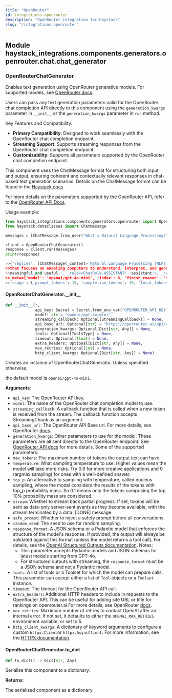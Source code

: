 ```yaml
---
title: "OpenRouter"
id: integrations-openrouter
description: "OpenRouter integration for Haystack"
slug: "/integrations-openrouter"
---
```


<a id="haystack_integrations.components.generators.openrouter.chat.chat_generator"></a>

## Module haystack\_integrations.components.generators.openrouter.chat.chat\_generator

<a id="haystack_integrations.components.generators.openrouter.chat.chat_generator.OpenRouterChatGenerator"></a>

### OpenRouterChatGenerator

Enables text generation using OpenRouter generative models.
For supported models, see [OpenRouter docs](https://openrouter.ai/models).

Users can pass any text generation parameters valid for the OpenRouter chat completion API
directly to this component using the `generation_kwargs` parameter in `__init__` or the `generation_kwargs`
parameter in `run` method.

Key Features and Compatibility:
- **Primary Compatibility**: Designed to work seamlessly with the OpenRouter chat completion endpoint.
- **Streaming Support**: Supports streaming responses from the OpenRouter chat completion endpoint.
- **Customizability**: Supports all parameters supported by the OpenRouter chat completion endpoint.

This component uses the ChatMessage format for structuring both input and output,
ensuring coherent and contextually relevant responses in chat-based text generation scenarios.
Details on the ChatMessage format can be found in the
[Haystack docs](https://docs.haystack.deepset.ai/docs/chatmessage)

For more details on the parameters supported by the OpenRouter API, refer to the
[OpenRouter API Docs](https://openrouter.ai/docs/quickstart).

Usage example:
```python
from haystack_integrations.components.generators.openrouter import OpenRouterChatGenerator
from haystack.dataclasses import ChatMessage

messages = [ChatMessage.from_user("What's Natural Language Processing?")]

client = OpenRouterChatGenerator()
response = client.run(messages)
print(response)

>>{'replies': [ChatMessage(_content='Natural Language Processing (NLP) is a branch of artificial intelligence
>>that focuses on enabling computers to understand, interpret, and generate human language in a way that is
>>meaningful and useful.', _role=<ChatRole.ASSISTANT: 'assistant'>, _name=None,
>>_meta={'model': 'openai/gpt-4o-mini', 'index': 0, 'finish_reason': 'stop',
>>'usage': {'prompt_tokens': 15, 'completion_tokens': 36, 'total_tokens': 51}})]}
```

<a id="haystack_integrations.components.generators.openrouter.chat.chat_generator.OpenRouterChatGenerator.__init__"></a>

#### OpenRouterChatGenerator.\_\_init\_\_

```python
def __init__(*,
             api_key: Secret = Secret.from_env_var("OPENROUTER_API_KEY"),
             model: str = "openai/gpt-4o-mini",
             streaming_callback: Optional[StreamingCallbackT] = None,
             api_base_url: Optional[str] = "https://openrouter.ai/api/v1",
             generation_kwargs: Optional[Dict[str, Any]] = None,
             tools: Optional[ToolsType] = None,
             timeout: Optional[float] = None,
             extra_headers: Optional[Dict[str, Any]] = None,
             max_retries: Optional[int] = None,
             http_client_kwargs: Optional[Dict[str, Any]] = None)
```

Creates an instance of OpenRouterChatGenerator. Unless specified otherwise,

the default model is `openai/gpt-4o-mini`.

**Arguments**:

- `api_key`: The OpenRouter API key.
- `model`: The name of the OpenRouter chat completion model to use.
- `streaming_callback`: A callback function that is called when a new token is received from the stream.
The callback function accepts StreamingChunk as an argument.
- `api_base_url`: The OpenRouter API Base url.
For more details, see OpenRouter [docs](https://openrouter.ai/docs/quickstart).
- `generation_kwargs`: Other parameters to use for the model. These parameters are all sent directly to
the OpenRouter endpoint. See [OpenRouter API docs](https://openrouter.ai/docs/quickstart) for more details.
Some of the supported parameters:
- `max_tokens`: The maximum number of tokens the output text can have.
- `temperature`: What sampling temperature to use. Higher values mean the model will take more risks.
    Try 0.9 for more creative applications and 0 (argmax sampling) for ones with a well-defined answer.
- `top_p`: An alternative to sampling with temperature, called nucleus sampling, where the model
    considers the results of the tokens with top_p probability mass. So 0.1 means only the tokens
    comprising the top 10% probability mass are considered.
- `stream`: Whether to stream back partial progress. If set, tokens will be sent as data-only server-sent
    events as they become available, with the stream terminated by a data: [DONE] message.
- `safe_prompt`: Whether to inject a safety prompt before all conversations.
- `random_seed`: The seed to use for random sampling.
- `response_format`: A JSON schema or a Pydantic model that enforces the structure of the model's response.
    If provided, the output will always be validated against this
    format (unless the model returns a tool call).
    For details, see the [OpenAI Structured Outputs documentation](https://platform.openai.com/docs/guides/structured-outputs).
    Notes:
    - This parameter accepts Pydantic models and JSON schemas for latest models starting from GPT-4o.
    - For structured outputs with streaming,
      the `response_format` must be a JSON schema and not a Pydantic model.
- `tools`: A list of tools or a Toolset for which the model can prepare calls. This parameter can accept either a
list of `Tool` objects or a `Toolset` instance.
- `timeout`: The timeout for the OpenRouter API call.
- `extra_headers`: Additional HTTP headers to include in requests to the OpenRouter API.
This can be useful for adding site URL or title for rankings on openrouter.ai
For more details, see OpenRouter [docs](https://openrouter.ai/docs/quickstart).
- `max_retries`: Maximum number of retries to contact OpenAI after an internal error.
If not set, it defaults to either the `OPENAI_MAX_RETRIES` environment variable, or set to 5.
- `http_client_kwargs`: A dictionary of keyword arguments to configure a custom `httpx.Client`or `httpx.AsyncClient`.
For more information, see the [HTTPX documentation](https://www.python-httpx.org/api/`client`).

<a id="haystack_integrations.components.generators.openrouter.chat.chat_generator.OpenRouterChatGenerator.to_dict"></a>

#### OpenRouterChatGenerator.to\_dict

```python
def to_dict() -> Dict[str, Any]
```

Serialize this component to a dictionary.

**Returns**:

The serialized component as a dictionary.
